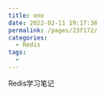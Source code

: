 ```yaml
---
title: one
date: 2022-02-11 19:17:38
permalink: /pages/23f172/
categories:
  - Redis
tags:
  - 
---
```

Redis学习笔记